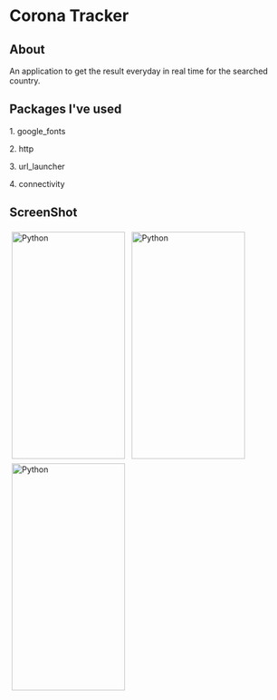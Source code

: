 # Corona Tracker


## About

An application to get the result everyday in real time for the searched country.

## Packages I've used
<p> 1. google_fonts </p>
<p> 2. http </p>
<p> 3. url_launcher </p>
<p> 4. connectivity </p>

## ScreenShot 

<p align="start">
<img src="https://user-images.githubusercontent.com/60685715/127174381-df1ef685-bdf3-4fe8-92f8-6c1c295bdaea.jpg" alt="Python" height="400" width="200" style="vertical-align:top; margin:4px">
<img src="https://user-images.githubusercontent.com/60685715/127174444-5b668736-37f3-46a0-9c42-e735946f5d5d.jpg" alt="Python" height="400" width="200" style="vertical-align:top; margin:4px">
<img src="https://user-images.githubusercontent.com/60685715/127174468-0e8f9615-b777-4c15-944b-fbb36451faa9.jpg" alt="Python" height="400" width="200" style="vertical-align:top; margin:4px">
</p>
